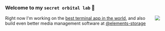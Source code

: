 ### Welcome to my `secret orbital lab` 👋

<img align=right src='https://github.githubassets.com/images/mona-whisper.gif'/>

Right now I'm working on the [best terminal app in the world](https://github.com/Eugeny/terminus), and also build even better media management software at [@elements-storage](https://github.com/elements-storage)
